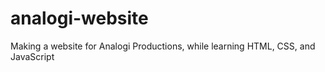 # analogi-website
Making a website for Analogi Productions, while learning HTML, CSS, and JavaScript

